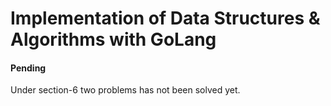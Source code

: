 # Implementation of Data Structures & Algorithms with GoLang

#### Pending
Under section-6 two problems has not been solved yet.
